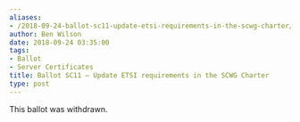 ```yaml
---
aliases:
- /2018-09-24-ballot-sc11-update-etsi-requirements-in-the-scwg-charter/
author: Ben Wilson
date: 2018-09-24 03:35:00
tags:
- Ballot
- Server Certificates
title: Ballot SC11 – Update ETSI requirements in the SCWG Charter
type: post
---
```


This ballot was withdrawn.